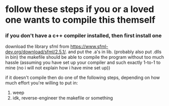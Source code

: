 
# follow these steps if you or a loved one wants to compile this themself

### if you don't have a c++ compiler installed, then first install one

download the library sfml from https://www.sfml-dev.org/download/sfml/2.5.1/. and put the .a's in lib. (probably also put .dlls in bin)
the makefile should be able to compile the program without too much hassle (assuming you have set up your compiler and such exactly 1-to-1 to mine (no i will not explain how i have mine set up))

if it doesn't compile then do one of the following steps, depending on how much effort you're willing to put in:
1. weep
2. idk, reverse-engineer the makefile or something